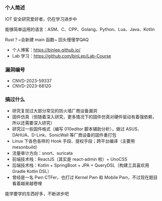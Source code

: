 ### 个人简述

IOT 安全研究爱好者，仍在学习进步中

能够简单运用的语言：ASM、C、CPP、Golang、Python、Lua、Java、Kotlin

Rust？~会新建 main 函数~ 回头慢慢学QAQ

- 个人博客：https://binlep.github.io/
- Lab 学习：https://github.com/binLep/Lab-Course

### 漏洞编号

- CNVD-2023-59337
- CNVD-2023-68120

### 搞过什么

- 研究复现过大部分常见的防火墙厂商设备漏洞
- 固件仿真（但随着深入研究，更多情况下的固件仿真对硬件驱动有着强依赖，所以还需要深入研究）
- 研究过一些固件格式（编写 010editor 脚本辅助分析），做过 ASUS、DAHUA、D-Link、SonicWall 等厂商设备的固件重打包
- Linux 下各色各样的 Hook 手段、提权手段；跨平台编译（主要用 mesonbuild）
- 流量审计方向：snort、suricata
- 前端技术栈：ReactJS（其实是 react-admin 啦）+ UnoCSS
- 后端技术栈：Kotlin + SpringBoot + JPA + QueryDSL（构建工具喜欢用 Gradle Kotlin DSL）
- 曾经是一名 Pwn CTFer，也打过 Kernel Pwn 和 Mobile Pwn，不过现在题目看着越来越卷哩

能学要学的东西好多，不断进步吧
